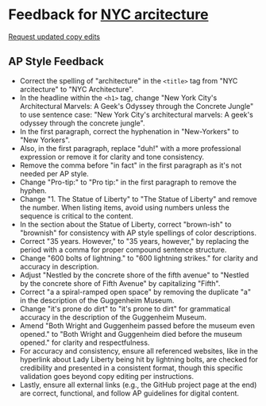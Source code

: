 # Feedback for [NYC arcitecture](https://ml4998.github.io/NYCbuildings/)

[Request updated copy edits](https://github.com/jsoma/data-studio-projects-2024/issues/new/choose)

## AP Style Feedback

- Correct the spelling of "architecture" in the `<title>` tag from "NYC arcitecture" to "NYC Architecture".
- In the headline within the `<h1>` tag, change "New York City's Architectural Marvels: A Geek's Odyssey through the Concrete Jungle" to use sentence case: "New York City's architectural marvels: A geek's odyssey through the concrete jungle".
- In the first paragraph, correct the hyphenation in "New-Yorkers" to "New Yorkers".
- Also, in the first paragraph, replace "duh!" with a more professional expression or remove it for clarity and tone consistency.
- Remove the comma before "in fact" in the first paragraph as it's not needed per AP style.
- Change "Pro-tip:" to "Pro tip:" in the first paragraph to remove the hyphen.
- Change "1. The Statue of Liberty" to "The Statue of Liberty" and remove the number. When listing items, avoid using numbers unless the sequence is critical to the content.
- In the section about the Statue of Liberty, correct "brown-ish" to "brownish" for consistency with AP style spellings of color descriptions.
- Correct "35 years. However," to "35 years, however," by replacing the period with a comma for proper compound sentence structure.
- Change "600 bolts of lightning." to "600 lightning strikes." for clarity and accuracy in description.
- Adjust "Nestled by the concrete shore of the fifth avenue" to "Nestled by the concrete shore of Fifth Avenue" by capitalizing "Fifth".
- Correct "a a spiral-ramped open space" by removing the duplicate "a" in the description of the Guggenheim Museum.
- Change "it's prone do dirt" to "it's prone to dirt" for grammatical accuracy in the description of the Guggenheim Museum.
- Amend "Both Wright and Guggenheim passed before the museum even opened." to "Both Wright and Guggenheim died before the museum opened." for clarity and respectfulness.
- For accuracy and consistency, ensure all referenced websites, like in the hyperlink about Lady Liberty being hit by lightning bolts, are checked for credibility and presented in a consistent format, though this specific validation goes beyond copy editing per instructions.
- Lastly, ensure all external links (e.g., the GitHub project page at the end) are correct, functional, and follow AP guidelines for digital content.